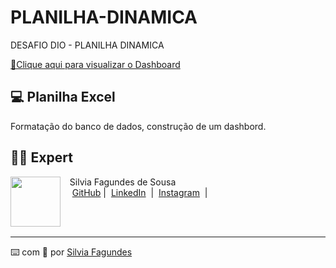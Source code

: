 # PLANILHA-DINAMICA
DESAFIO DIO - PLANILHA DINAMICA

<a href="https://github.com/silvialibras/PLANILHA-DINAMICA/blob/main/TABELA%20DIN%C3%82MICA.pdf" title="View PDF now"> 📕Clique aqui para visualizar o Dashboard</a>

## 💻 Planilha Excel

Formatação do banco de dados, construção de um dashbord.

## 👨‍💻 Expert

<p>
    <img 
      align=left 
      margin=10 
      width=80 
      src="https://avatars.githubusercontent.com/u/193035748?v=4&size=64"
    />
    <p>&nbsp&nbsp&nbspSilvia Fagundes de Sousa<br>
    &nbsp&nbsp&nbsp
    <a href="https://github.com/silvialibras">
    GitHub</a>&nbsp;|&nbsp;
    <a href="https://www.linkedin.com/in/
silvia-sousa-ba7a2531a/">LinkedIn</a>
&nbsp;|&nbsp;
    <a href="https://www.instagram.com/silviafagundess/">
Instagram</a>
&nbsp;|&nbsp;</p>
</p>
<br/><br/>
<p>

---

⌨️ com 💜 por [Silvia Fagundes](https://github.com/silvialibras)
